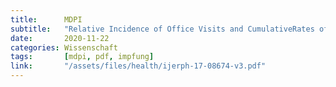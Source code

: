 ```yaml
---
title:      MDPI
subtitle:   "Relative Incidence of Office Visits and CumulativeRates of Billed Diagnoses Along the Axisof Vaccination"
date:       2020-11-22
categories: Wissenschaft
tags:       [mdpi, pdf, impfung]
link:       "/assets/files/health/ijerph-17-08674-v3.pdf"
---
```

